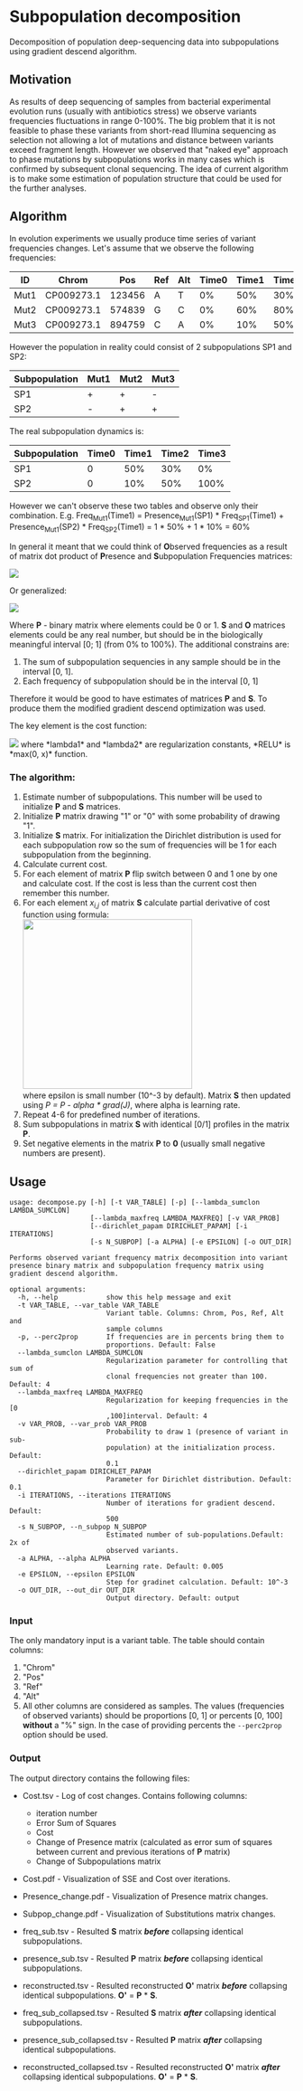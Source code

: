 # Subpopulation decomposition

Decomposition of population deep-sequencing data into subpopulations using gradient descend algorithm.

## Motivation

As results of deep sequencing of samples from bacterial experimental evolution runs (usually with antibiotics stress) we observe variants frequencies fluctuations in range 0-100%. The big problem that it is not feasible to phase these variants from short-read Illumina sequencing as selection not allowing a lot of mutations and distance between variants exceed fragment length. However we observed that "naked eye" approach to phase mutations by subpopulations works in many cases which is confirmed by subsequent clonal sequencing. The idea of current algorithm is to make some estimation of population structure that could be used for the further analyses.

## Algorithm

In evolution experiments we usually produce time series of variant frequencies changes. Let's assume that we observe the following frequencies:

| ID   | Chrom      | Pos    | Ref | Alt | Time0 | Time1 | Time2 | Time3 |
| ---- | ---------- | ------ | --- | --- | ----- | ----- | ----- | ----- |
| Mut1 | CP009273.1 | 123456 | A   | T   | 0%    | 50%   | 30%   | 0%    |
| Mut2 | CP009273.1 | 574839 | G   | C   | 0%    | 60%   | 80%   | 100%  |
| Mut3 | CP009273.1 | 894759 | C   | A   | 0%    | 10%   | 50%   | 100%  |

However the population in reality could consist of 2 subpopulations SP1 and SP2:

| Subpopulation | Mut1 | Mut2 | Mut3 |
| ------------- | ---- | ---- | ---- |
| SP1           | +    | +    | -    |
| SP2           | -    | +    | +    |

The real subpopulation dynamics is:

| Subpopulation | Time0 | Time1 | Time2 | Time3 |
| ------------- | ----- | ----- | ----- | ----- |
| SP1           | 0     | 50%   | 30%   | 0%    |
| SP2           | 0     | 10%   | 50%   | 100%  |

However we can't observe these two tables and observe only their combination. E.g. Freq<sub>Mut1</sub>(Time1) = Presence<sub>Mut1</sub>(SP1) * Freq<sub>SP1</sub>(Time1) + Presence<sub>Mut1</sub>(SP2) * Freq<sub>SP2</sub>(Time1) = 1 * 50% + 1 * 10% = 60%

In general it meant that we could think of **O**bserved frequencies as a result of matrix dot product of **P**resence and **S**ubpopulation Frequencies matrices:

<img src="img/dot_product.png">

Or generalized:

<img src="img/dot_general.png">

Where **P** - binary matrix where elements could be 0 or 1. **S** and **O** matrices elements could be any real number, but should be in the biologically meaningful interval [0; 1] (from 0% to 100%). The additional constrains are:

1. The sum of subpopulation sequencies in any sample should be in the interval [0, 1].
2. Each frequency of subpopulation should be in the interval [0, 1]


Therefore it would be good to have estimates of matrices **P** and **S**. To produce them the modified gradient descend optimization was used.

The key element is the cost function:

<img src="img/cost.png">
where *lambda1* and *lambda2* are regularization constants, *RELU* is *max(0, x)* function.

### The algorithm:
1. Estimate number of subpopulations. This number will be used to initialize **P** and **S** matrices.
2. Initialize **P** matrix drawing "1" or "0" with some probability of drawing "1".
3. Initialize **S** matrix. For initialization the Dirichlet distribution is used for each subpopulation row so the sum of frequencies will be 1 for each subpopulation from the beginning.
4. Calculate current cost.
5. For each element of matrix **P** flip switch between 0 and 1 one by one and calculate cost. If the cost is less than the current cost then remember this number.
6. For each element *x<sub>i,j</sub>* of matrix **S** calculate  partial derivative of cost function using formula:<br>
<img src="img/derivative.png" width=300><br>
where epsilon is small number (10^-3 by default).
Matrix **S** then updated using *P = P - alpha * grad(J)*, where alpha is learning rate.
7. Repeat 4-6 for predefined number of iterations.
8. Sum subpopulations in matrix **S** with identical [0/1] profiles in the matrix **P**.
9. Set negative elements in the matrix **P** to **0** (usually small negative numbers are present).

## Usage

```
usage: decompose.py [-h] [-t VAR_TABLE] [-p] [--lambda_sumclon LAMBDA_SUMCLON]
                    [--lambda_maxfreq LAMBDA_MAXFREQ] [-v VAR_PROB]
                    [--dirichlet_papam DIRICHLET_PAPAM] [-i ITERATIONS]
                    [-s N_SUBPOP] [-a ALPHA] [-e EPSILON] [-o OUT_DIR]

Performs observed variant frequency matrix decomposition into variant
presence binary matrix and subpopulation frequency matrix using gradient descend algorithm.

optional arguments:
  -h, --help            show this help message and exit
  -t VAR_TABLE, --var_table VAR_TABLE
                        Variant table. Columns: Chrom, Pos, Ref, Alt and
                        sample columns
  -p, --perc2prop       If frequencies are in percents bring them to
                        proportions. Default: False
  --lambda_sumclon LAMBDA_SUMCLON
                        Regularization parameter for controlling that sum of
                        clonal frequencies not greater than 100. Default: 4
  --lambda_maxfreq LAMBDA_MAXFREQ
                        Regularization for keeping frequencies in the [0
                        ,100]interval. Default: 4
  -v VAR_PROB, --var_prob VAR_PROB
                        Probability to draw 1 (presence of variant in sub-
                        population) at the initialization process. Default:
                        0.1
  --dirichlet_papam DIRICHLET_PAPAM
                        Parameter for Dirichlet distribution. Default: 0.1
  -i ITERATIONS, --iterations ITERATIONS
                        Number of iterations for gradient descend. Default:
                        500
  -s N_SUBPOP, --n_subpop N_SUBPOP
                        Estimated number of sub-populations.Default: 2x of
                        observed variants.
  -a ALPHA, --alpha ALPHA
                        Learning rate. Default: 0.005
  -e EPSILON, --epsilon EPSILON
                        Step for gradinet calculation. Default: 10^-3
  -o OUT_DIR, --out_dir OUT_DIR
                        Output directory. Default: output
```

### Input

The only mandatory input is a variant table. The table should contain columns:

1. "Chrom"
2. "Pos"
3. "Ref"
4. "Alt"
5. All other columns are considered as samples. The values (frequencies of observed variants) should be proportions [0, 1] or percents [0, 100] **without** a "%" sign. In the case of providing percents the `--perc2prop` option should be used.

### Output

The output directory contains the following files:

- Cost.tsv - Log of cost changes. Contains following columns:

   - iteration number
   - Error Sum of Squares
   - Cost
   - Change of Presence matrix (calculated as error sum of squares between current and previous iterations of **P** matrix)
   - Change of Subpopulations matrix
- Cost.pdf - Visualization of SSE and Cost over iterations.
- Presence_change.pdf - Visualization of Presence matrix changes.
- Subpop_change.pdf - Visualization of Substitutions matrix changes.
- freq_sub.tsv - Resulted **S** matrix *__before__* collapsing identical subpopulations.
- presence_sub.tsv - Resulted **P** matrix *__before__* collapsing identical subpopulations.
- reconstructed.tsv - Resulted reconstructed **O'** matrix *__before__* collapsing identical subpopulations. **O'** = **P** * **S**.
- freq_sub_collapsed.tsv - Resulted **S** matrix *__after__* collapsing identical subpopulations.
- presence_sub_collapsed.tsv - Resulted **P** matrix *__after__* collapsing identical subpopulations.
- reconstructed_collapsed.tsv - Resulted reconstructed **O'** matrix *__after__* collapsing identical subpopulations. **O'** = **P** * **S**.
